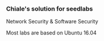 ### Chiale's solution for seedlabs

Network Security & Software Security

Most labs are based on Ubuntu 16.04